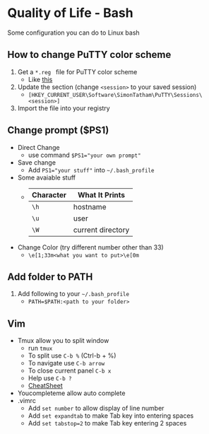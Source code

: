 # Quality of Life - Bash
Some configuration you can do to Linux bash  
  

## How to change PuTTY color scheme
1. Get a ```*.reg ``` file for PuTTY color scheme  
   - Like [this](https://github.com/AlexAkulov/putty-color-themes)
2. Update the section (change ```<session>``` to your saved session)
   - ```[HKEY_CURRENT_USER\Software\SimonTatham\PuTTY\Sessions\<session>]```
3. Import the file into your registry

## Change prompt ($PS1)
- Direct Change
  - use command ```$PS1="your own prompt"```
- Save change
  - Add ```PS1="your stuff"``` into ```~/.bash_profile```
- Some avaiable stuff
  - | Character | What It Prints    |
    |-----------|-------------------|
    | ```\h```  | hostname          |
    | ```\u```  | user              |
    | ```\W```  | current directory |
- Change Color (try different number other than 33)
  - ```\e[1;33m<what you want to put>\e[0m```

## Add folder to PATH
1. Add following to your ```~/.bash_profile```
   - ```PATH=$PATH:<path to your folder>```

## Vim 
- Tmux allow you to split window
  - run ```tmux```
  - To split use ```C-b %``` (Ctrl-b + %)
  - To navigate use ```C-b arrow```
  - To close current panel ```C-b x```
  - Help use ```C-b ?```
  - [CheatSheet](https://tmuxcheatsheet.com/)
- Youcompleteme allow auto complete
- .vimrc
  - Add ```set number``` to allow display of line number
  - Add ```set expandtab``` to make Tab key into entering spaces
  - Add ```set tabstop=2``` to make Tab key entering 2 spaces